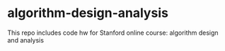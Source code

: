 # algorithm-design-analysis
This repo includes code hw for 
Stanford online course: algorithm design and analysis 
